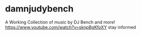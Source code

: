 # damnjudybench
A Working Collection of music by DJ Bench and more!
https://www.youtube.com/watch?v=sknpBgKfoXY
stay informed
